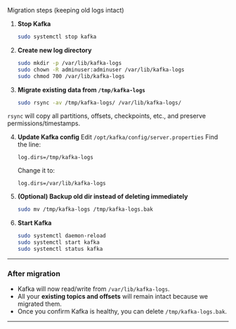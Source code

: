 
Migration steps (keeping old logs intact)

1. **Stop Kafka**
   ```bash
   sudo systemctl stop kafka
   ```
2. **Create new log directory**

   ```bash
   sudo mkdir -p /var/lib/kafka-logs
   sudo chown -R adminuser:adminuser /var/lib/kafka-logs
   sudo chmod 700 /var/lib/kafka-logs
   ```

3. **Migrate existing data from `/tmp/kafka-logs`**

   ```bash
   sudo rsync -av /tmp/kafka-logs/ /var/lib/kafka-logs/
   ```
 `rsync` will copy all partitions, offsets, checkpoints, etc., and preserve permissions/timestamps.

4. **Update Kafka config**
   Edit `/opt/kafka/config/server.properties`
   Find the line:

   ```properties
   log.dirs=/tmp/kafka-logs
   ```

   Change it to:

   ```properties
   log.dirs=/var/lib/kafka-logs
   ```

5. **(Optional) Backup old dir instead of deleting immediately**

   ```bash
   sudo mv /tmp/kafka-logs /tmp/kafka-logs.bak
   ```

6. **Start Kafka**

   ```bash
   sudo systemctl daemon-reload
   sudo systemctl start kafka
   sudo systemctl status kafka
   ```

---
###  After migration

* Kafka will now read/write from `/var/lib/kafka-logs`.
* All your **existing topics and offsets** will remain intact because we migrated them.
* Once you confirm Kafka is healthy, you can delete `/tmp/kafka-logs.bak`.

---

